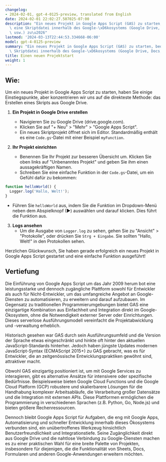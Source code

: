```yaml
---
changelog:
- 2024-02-01, gpt-4-0125-preview, translated from English
date: 2024-02-01 22:02:27.507025-07:00
description: "Ein neues Projekt in Google Apps Script (GAS) zu starten, bedeutet,\
  \ eine Skriptdatei innerhalb des Google-\xD6kosystems (Google Drive, Docs, Sheets\
  \ usw.) zu\u2026"
lastmod: '2024-03-13T22:44:53.334668-06:00'
model: gpt-4-0125-preview
summary: "Ein neues Projekt in Google Apps Script (GAS) zu starten, bedeutet, eine\
  \ Skriptdatei innerhalb des Google-\xD6kosystems (Google Drive, Docs, Sheets usw."
title: Einen neuen Projektstart
weight: 1
---
```


## Wie:
Um ein neues Projekt in Google Apps Script zu starten, haben Sie einige Einstiegspunkte, aber konzentrieren wir uns auf die direkteste Methode: das Erstellen eines Skripts aus Google Drive.

1. **Ein Projekt in Google Drive erstellen**
   - Navigieren Sie zu Google Drive (drive.google.com).
   - Klicken Sie auf "+ Neu" > "Mehr" > "Google Apps Script".
   - Ein neues Skriptprojekt öffnet sich im Editor. Standardmäßig enthält es eine `Code.gs`-Datei mit einer Beispiel `myFunction`.

2. **Ihr Projekt einrichten**
   - Benennen Sie Ihr Projekt zur besseren Übersicht um. Klicken Sie oben links auf "Unbenanntes Projekt" und geben Sie ihm einen aussagekräftigen Namen.
   - Schreiben Sie eine einfache Funktion in der `Code.gs`-Datei, um ein Gefühl dafür zu bekommen:

```javascript
function helloWorld() {
  Logger.log('Hallo, Welt!');
}
```

   - Führen Sie `helloWorld` aus, indem Sie die Funktion im Dropdown-Menü neben dem Abspielknopf (▶) auswählen und darauf klicken. Dies führt die Funktion aus.

3. **Logs ansehen**
   - Um die Ausgabe von `Logger.log` zu sehen, gehen Sie zu "Ansicht" > "Protokolle", oder drücken Sie `Strg + Eingabe`. Sie sollten "Hallo, Welt!" in den Protokollen sehen.

Herzlichen Glückwunsch, Sie haben gerade erfolgreich ein neues Projekt in Google Apps Script gestartet und eine einfache Funktion ausgeführt!

## Vertiefung
Die Einführung von Google Apps Script um das Jahr 2009 herum bot eine leistungsstarke und dennoch zugängliche Plattform sowohl für Entwickler als auch für Nicht-Entwickler, um das umfangreiche Angebot an Google-Diensten zu automatisieren, zu erweitern und darauf aufzubauen. Im Gegensatz zu traditionellen Programmierumgebungen bietet GAS eine einzigartige Kombination aus Einfachheit und Integration direkt im Google-Ökosystem, ohne die Notwendigkeit externer Server oder Einrichtungen. Dieses serverlose Ausführungsmodell vereinfacht die Projektabwicklung und -verwaltung erheblich.

Historisch gesehen war GAS durch sein Ausführungsumfeld und die Version der Sprache etwas eingeschränkt und hinkte oft hinter den aktuellen JavaScript-Standards hinterher. Jedoch haben jüngste Updates modernen JavaScript-Syntax (ECMAScript 2015+) zu GAS gebracht, was es für Entwickler, die an zeitgenössische Entwicklungspraktiken gewöhnt sind, attraktiver macht.

Obwohl GAS einzigartig positioniert ist, um mit Google Services zu interagieren, gibt es alternative Ansätze für intensivere oder spezifische Bedürfnisse. Beispielsweise bieten Google Cloud Functions und die Google Cloud Platform (GCP) robustere und skalierbarere Lösungen für die Handhabung komplexer Arbeitsabläufe, die Verarbeitung großer Datensätze und die Integration mit externen APIs. Diese Plattformen ermöglichen die Programmierung in verschiedenen Sprachen (z.B. Python, Go, Node.js) und bieten größere Rechenressourcen.

Dennoch bleibt Google Apps Script für Aufgaben, die eng mit Google Apps, Automatisierung und schneller Entwicklung innerhalb dieses Ökosystems verbunden sind, ein unübertroffenes Werkzeug hinsichtlich Benutzerfreundlichkeit und Integrationstiefe. Seine Zugänglichkeit direkt aus Google Drive und die nahtlose Verbindung zu Google-Diensten machen es zu einer praktischen Wahl für eine breite Palette von Projekten, insbesondere für diejenigen, die die Funktionalität von Sheets, Docs, Formularen und anderen Google-Anwendungen erweitern möchten.
